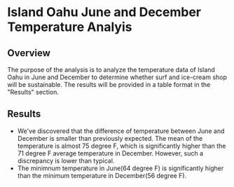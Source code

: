 # Island Oahu June and December Temperature Analyis
## Overview
The purpose of the analysis is to analyze the temperature data of Island Oahu in June and December to determine whether surf and ice-cream shop will be sustainable. The results will be provided in a table format in the "Results" section.

## Results
* We've discovered that the difference of temperature between June and December is smaller than previously expected. The mean of the temperature is almost 75 degree F, which is significantly higher than the 71 degree F average temperature in December. However, such a discrepancy is lower than typical. 
* The minimnum temperature in June(64 degree F) is significantly higher than the minimum temperature in December(56 degree F). 
